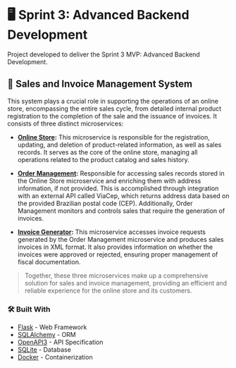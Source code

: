 # 🖥️ **Sprint 3: Advanced Backend Development**
Project developed to deliver the Sprint 3 MVP: Advanced Backend Development.

## 🏪 Sales and Invoice Management System

This system plays a crucial role in supporting the operations of an online store, encompassing the entire sales cycle, from detailed internal product registration to the completion of the sale and the issuance of invoices. It consists of three distinct microservices:

* **[Online Store](https://github.com/phdepaula/Online-Store-Microservice):** This microservice is responsible for the registration, updating, and deletion of product-related information, as well as sales records. It serves as the core of the online store, managing all operations related to the product catalog and sales history.

* **[Order Management](https://github.com/phdepaula/Order-Management-Microservice):** Responsible for accessing sales records stored in the Online Store microservice and enriching them with address information, if not provided. This is accomplished through integration with an external API called ViaCep, which returns address data based on the provided Brazilian postal code (CEP). Additionally, Order Management monitors and controls sales that require the generation of invoices.

* **[Invoice Generator](https://github.com/phdepaula/Invoice-Generator-Microservice):** This microservice accesses invoice requests generated by the Order Management microservice and produces sales invoices in XML format. It also provides information on whether the invoices were approved or rejected, ensuring proper management of fiscal documentation.

> Together, these three microservices make up a comprehensive solution for sales and invoice management, providing an efficient and reliable experience for the online store and its customers.

### 🛠️ Built With
* [Flask](https://flask.palletsprojects.com/) - Web Framework
* [SQLAlchemy](https://docs.sqlalchemy.org/en/14/) - ORM
* [OpenAPI3](https://swagger.io/specification/) - API Specification
* [SQLite](https://www.sqlite.org/index.html) - Database
* [Docker](https://docs.docker.com/engine/install/) - Containerization
